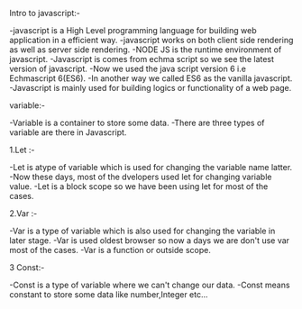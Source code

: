 Intro to javascript:-

-javascript is a High Level programming language for building web application in a efficient way.
-javascript works on both client side rendering as well as server side rendering.
-NODE JS is the runtime environment of javascript.
-Javascript is comes from echma script so we see the latest version of javascript.
-Now we used the java script version 6 i.e Echmascript 6(ES6).
-In another way we called ES6 as the vanilla javascript.
-Javascript is mainly used for building logics or functionality of a web page.


variable:-

-Variable is a container to store some data.
-There are three types of variable are there in Javascript.

1.Let :-

-Let is atype of variable which is used for changing the variable name latter.
-Now these days, most of the dvelopers used let for changing variable value.
-Let is a block scope so we have been using let for most of the cases.

2.Var :-

-Var is a type of variable which is also used for changing the variable in later stage.
-Var is used oldest browser so now a days we are don't use var most of the cases.
-Var is a  function or outside scope.

3 Const:-

-Const is a type of variable where we can't change our data.
-Const means constant to store some data like number,Integer etc...